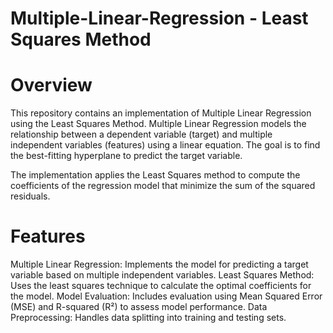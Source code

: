# Multiple-Linear-Regression - Least Squares Method
# Overview
This repository contains an implementation of Multiple Linear Regression using the Least Squares Method. Multiple Linear Regression models the relationship between a dependent variable (target) and multiple independent variables (features) using a linear equation. The goal is to find the best-fitting hyperplane to predict the target variable.

The implementation applies the Least Squares method to compute the coefficients of the regression model that minimize the sum of the squared residuals.

# Features
Multiple Linear Regression: Implements the model for predicting a target variable based on multiple independent variables.
Least Squares Method: Uses the least squares technique to calculate the optimal coefficients for the model.
Model Evaluation: Includes evaluation using Mean Squared Error (MSE) and R-squared (R²) to assess model performance.
Data Preprocessing: Handles data splitting into training and testing sets.
